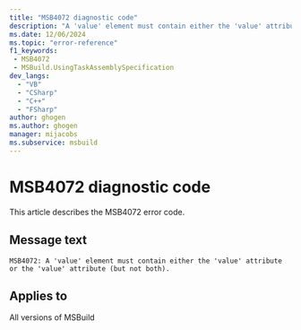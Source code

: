 ```yaml
---
title: "MSB4072 diagnostic code"
description: "A 'value' element must contain either the 'value' attribute or the 'value' attribute (but not both)."
ms.date: 12/06/2024
ms.topic: "error-reference"
f1_keywords:
 - MSB4072
 - MSBuild.UsingTaskAssemblySpecification
dev_langs:
  - "VB"
  - "CSharp"
  - "C++"
  - "FSharp"
author: ghogen
ms.author: ghogen
manager: mijacobs
ms.subservice: msbuild
---
```


# MSB4072 diagnostic code

<!-- :::ErrorDefinitionDescription::: -->
<!-- :::editable-content name="introDescription"::: -->
This article describes the MSB4072 error code.
<!-- :::editable-content-end::: -->

## Message text

`MSB4072: A 'value' element must contain either the 'value' attribute or the 'value' attribute (but not both).`

<!-- :::editable-content name="postOutputDescription"::: -->
<!--
{StrBegin="MSB4072: "}
-->
<!-- :::editable-content-end::: -->
<!-- :::ErrorDefinitionDescription-end::: -->

## Applies to

All versions of MSBuild
